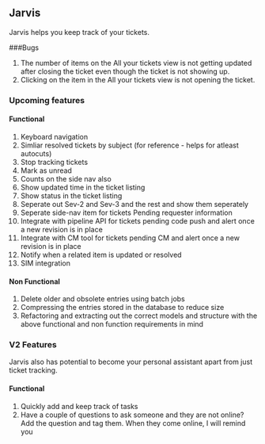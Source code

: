 ## Jarvis

Jarvis helps you keep track of your tickets.

###Bugs

1. The number of items on the All your tickets view is not getting updated after closing the ticket even though the ticket is not showing up.
2. Clicking on the item in the All your tickets view is not opening the ticket.

### Upcoming features

#### Functional

1. Keyboard navigation
2. Simliar resolved tickets by subject (for reference - helps for atleast autocuts)
3. Stop tracking tickets 
4. Mark as unread
5. Counts on the side nav also
6. Show updated time in the ticket listing
7. Show status in the ticket listing
8. Seperate out Sev-2 and Sev-3 and the rest and show them seperately
9. Seperate side-nav item for tickets Pending requester information
10. Integrate with pipeline API for tickets pending code push and alert once a new revision is in place
11. Integrate with CM tool for tickets pending CM and alert once a new revision is in place
12. Notify when a related item is updated or resolved
13. SIM integration

#### Non Functional

1. Delete older and obsolete entries using batch jobs
2. Compressing the entries stored in the database to reduce size
3. Refactoring and extracting out the correct models and structure with the above functional and non function requirements in mind

### V2 Features

Jarvis also has potential to become your personal assistant apart from just ticket tracking.

#### Functional

1. Quickly add and keep track of tasks
2. Have a couple of questions to ask someone and they are not online? Add the question and tag them. When they come online, I will remind you

